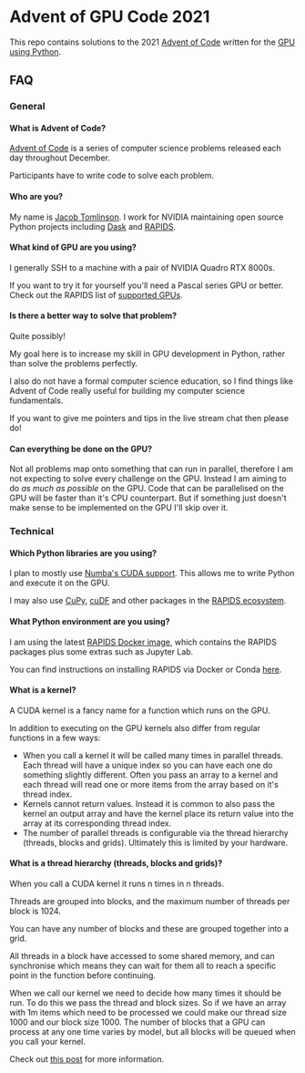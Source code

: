 # Advent of GPU Code 2021

This repo contains solutions to the 2021 [Advent of Code](https://adventofcode.com/) written for the [GPU using Python](https://numba.pydata.org/numba-doc/dev/cuda/overview.html).

## FAQ

### General

#### What is Advent of Code?

[Advent of Code](https://adventofcode.com/) is a series of computer science problems released each day throughout December.

Participants have to write code to solve each problem.

#### Who are you?

My name is [Jacob Tomlinson](https://twitter.com/_jacobtomlinson). I work for NVIDIA maintaining open source Python projects including [Dask](https://dask.org/) and [RAPIDS](https://rapids.ai/).

#### What kind of GPU are you using?

I generally SSH to a machine with a pair of NVIDIA Quadro RTX 8000s.

If you want to try it for yourself you'll need a Pascal series GPU or better. Check out the RAPIDS list of [supported GPUs](https://medium.com/dropout-analytics/which-gpus-work-with-rapids-ai-f562ef29c75f).

#### Is there a better way to solve that problem?

Quite possibly!

My goal here is to increase my skill in GPU development in Python, rather than solve the problems perfectly. 

I also do not have a formal computer science education, so I find things like Advent of Code really useful for building my computer science fundamentals. 

If you want to give me pointers and tips in the live stream chat then please do!

#### Can everything be done on the GPU?

Not all problems map onto something that can run in parallel, therefore I am not expecting to solve every challenge on the GPU. Instead I am aiming to do *as much as possible* on the GPU. Code that can be parallelised on the GPU will be faster than it's CPU counterpart. But if something just doesn't make sense to be implemented on the GPU I'll skip over it.


### Technical

#### Which Python libraries are you using?

I plan to mostly use [Numba's CUDA support](https://numba.pydata.org/numba-doc/dev/cuda/overview.html). This allows me to write Python and execute it on the GPU.

I may also use [CuPy](https://cupy.dev/), [cuDF](https://github.com/rapidsai/cudf) and other packages in the [RAPIDS ecosystem](https://github.com/rapidsai).

#### What Python environment are you using?

I am using the latest [RAPIDS Docker image](https://hub.docker.com/r/rapidsai/rapidsai/), which contains the RAPIDS packages plus some extras such as Jupyter Lab.

You can find instructions on installing RAPIDS via Docker or Conda [here](https://rapids.ai/start.html#get-rapids).

#### What is a kernel?

A CUDA kernel is a fancy name for a function which runs on the GPU.

In addition to executing on the GPU kernels also differ from regular functions in a few ways:

- When you call a kernel it will be called many times in parallel threads. Each thread will have a unique index so you can have each one do something slightly different. Often you pass an array to a kernel and each thread will read one or more items from the array based on it's thread index.
- Kernels cannot return values. Instead it is common to also pass the kernel an output array and have the kernel place its return value into the array at its corresponding thread index.
- The number of parallel threads is configurable via the thread hierarchy (threads, blocks and grids). Ultimately this is limited by your hardware.

#### What is a thread hierarchy (threads, blocks and grids)?

When you call a CUDA kernel it runs n times in n threads.

Threads are grouped into blocks, and the maximum number of threads per block is 1024. 

You can have any number of blocks and these are grouped together into a grid.

All threads in a block have accessed to some shared memory, and can synchronise which means they can wait for them all to reach a specific point in the function before continuing.

When we call our kernel we need to decide how many times it should be run. To do this we pass the thread and block sizes. So if we have an array with 1m items which need to be processed we could make our thread size 1000 and our block size 1000. The number of blocks that a GPU can process at any one time varies by model, but all blocks will be queued when you call your kernel.

Check out [this post](https://developer.nvidia.com/blog/cuda-refresher-cuda-programming-model/) for more information.